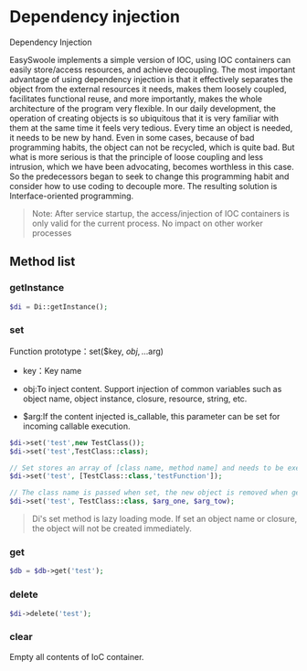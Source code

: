 # Dependency injection
  
Dependency Injection

EasySwoole implements a simple version of IOC, using IOC containers can easily store/access resources, and achieve decoupling.
The most important advantage of using dependency injection is that it effectively separates the object from the external resources it needs, makes them loosely coupled, facilitates functional reuse, and more importantly, makes the whole architecture of the program very flexible.
In our daily development, the operation of creating objects is so ubiquitous that it is very familiar with them at the same time it feels very tedious. Every time an object is needed, it needs to be new by hand. Even in some cases, because of bad programming habits, the object can not be recycled, which is quite bad. But what is more serious is that the principle of loose coupling and less intrusion, which we have been advocating, becomes worthless in this case. So the predecessors began to seek to change this programming habit and consider how to use coding to decouple more. The resulting solution is Interface-oriented programming.

> Note: After service startup, the access/injection of IOC containers is only valid for the current process. No impact on other worker processes

## Method list
   
### getInstance

```php
$di = Di::getInstance();
```

### set

Function prototype：set($key, $obj,...$arg)

- key：Key name

- obj:To inject content. Support injection of common variables such as object name, object instance, closure, resource, string, etc.

- $arg:If the content injected is_callable, this parameter can be set for incoming callable execution.

```php
$di->set('test',new TestClass());
$di->set('test',TestClass::class);

// Set stores an array of [class name, method name] and needs to be executed manually by calling call_user_func(). (Don't misunderstand the demo of the error and exception chapters to execute automatically.)
$di->set('test', [TestClass::class,'testFunction']);

// The class name is passed when set, the new object is removed when get, and the variable is passed into the constructor to return the instantiated object.
$di->set('test', TestClass::class, $arg_one, $arg_tow);
```

> Di's set method is lazy loading mode. If set an object name or closure, the object will not be created immediately.

### get

```php
$db = $db->get('test');
```

### delete

```php
$di->delete('test');
```

### clear

Empty all contents of IoC container.
